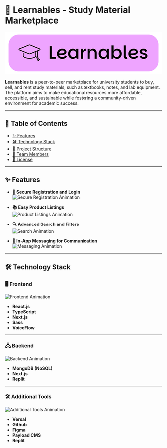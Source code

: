 # 🌟 Learnables - Study Material Marketplace

![Learnables Logo](https://github.com/layanyashoda/learnables/blob/3fe2e7d3fa9f83a90e2d2bdff355a79b7e49e81d/Learnables%20Resources/Learnables%20Mini%20Banner.png)

**Learnables** is a peer-to-peer marketplace for university students to buy, sell, and rent study materials, such as textbooks, notes, and lab equipment. The platform aims to make educational resources more affordable, accessible, and sustainable while fostering a community-driven environment for academic success.

---

## 🌈 Table of Contents
- [✨ Features](#-features)
- [🛠 Technology Stack](#-technology-stack)
- [📁 Project Structure](#-project-structure)
- [🤝 Team Members](#-team-members)
- [📜 License](#-license)

---

## ✨ Features

- **🔐 Secure Registration and Login**  
  ![Secure Registration Animation](https://i.imgur.com/Hyz7JB3.gif) 

- **📚 Easy Product Listings**  
  ![Product Listings Animation](https://i.imgur.com/cCcLXYp.gif)
  
- **🔍 Advanced Search and Filters**  
  ![Search Animation](https://i.imgur.com/iNNGtM5.gif)

- **💬 In-App Messaging for Communication**  
  ![Messaging Animation](https://i.imgur.com/kls3rjU.gif)

---

## 🛠 Technology Stack

### 🖥️ Frontend  
![Frontend Animation](https://i.imgur.com/sr8tU6S.gif)

- **React.js**
- **TypeScript**
- **Next.js**
- **Sass**
- **VoiceFlow**

---

### 🖧 Backend  
![Backend Animation](https://i.imgur.com/ddAtm1Y.gif) 
- **MongoDB (NoSQL)**
- **Next.js**
- **Replit**

---

### 🛠 Additional Tools  
![Additional Tools Animation](https://i.imgur.com/wpVWwfL.gif) 

- **Versal**
- **Github**
- **Figma**
- **Payload CMS**
- **Replit**

